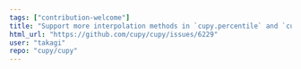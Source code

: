 ```yaml
---
tags: ["contribution-welcome"]
title: "Support more interpolation methods in `cupy.percentile` and `cupy.quantile`"
html_url: "https://github.com/cupy/cupy/issues/6229"
user: "takagi"
repo: "cupy/cupy"
---
```


